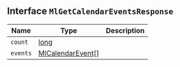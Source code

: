 ## Interface `MlGetCalendarEventsResponse`

| Name | Type | Description |
| - | - | - |
| `count` | [long](./long.md) | &nbsp; |
| `events` | [MlCalendarEvent](./MlCalendarEvent.md)[] | &nbsp; |
